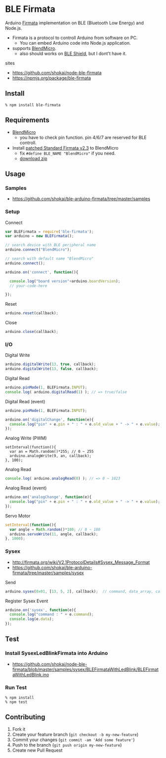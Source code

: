 BLE Firmata
===========
Arduino [Firmata](http://firmata.org) implementation on BLE (Bluetooth Low Energy) and Node.js.

- Firmata is a protocol to controll Arduino from software on PC.
  - You can embed Arduino code into Node.js application.
- supports [BlendMicro](http://redbearlab.squarespace.com/blendmicro/).
  - also should works on [BLE Shield](http://redbearlab.squarespace.com/bleshield/), but I dont't have it.


sites

- https://github.com/shokai/node-ble-firmata
- https://npmjs.org/package/ble-firmata


Install
-------

    % npm install ble-firmata


Requirements
------------

- [BlendMicro](http://redbearlab.squarespace.com/blendmicro)
  - you have to check pin function. pin 4/6/7 are reserved for BLE controll.
- Install [patched Standard Firmata v2.3](./firmware/BLEFirmataSketch/BLEFirmataSketch.ino) to BlendMicro
  - fix `#define BLE_NAME "BlendMicro"` if you need.
  - [download zip](https://github.com/shokai/node-ble-firmata/archive/master.zip)


Usage
-----

### Samples

- https://github.com/shokai/ble-arduino-firmata/tree/master/samples


### Setup

Connect
```javascript
var BLEFirmata = require('ble-firmata');
var arduino = new BLEFirmata();

// search device with BLE peripheral name
arduino.connect("BlendMicro");

// search with default name "BlendMicro"
arduino.connect();

arduino.on('connect', function(){

  console.log("board version"+arduino.boardVersion);
  // your-code-here

});
```

Reset
```javascript
arduino.reset(callback);
```

Close
```javascript
arduino.close(callback);
```


### I/O

Digital Write
```javascript
arduino.digitalWrite(13, true, callback);
arduino.digitalWrite(13, false, callback);
```

Digital Read
```javascript
arduino.pinMode(1, BLEFirmata.INPUT);
console.log( arduino.digitalRead(1) ); // => true/false
```

Digital Read (event)
```javascript
arduino.pinMode(1, BLEFirmata.INPUT);

arduino.on('digitalChange', function(e){
  console.log("pin" + e.pin + " : " + e.old_value + " -> " + e.value);
});
```

Analog Write (PWM)
```
setInterval(function(){
  var an = Math.random()*255; // 0 ~ 255
  arduino.analogWrite(9, an, callback);
}, 100);
```

Analog Read
```javascript
console.log( arduino.analogRead(0) ); // => 0 ~ 1023
```

Analog Read (event)
```javascript
arduino.on('analogChange', function(e){
  console.log("pin" + e.pin + " : " + e.old_value + " -> " + e.value);
});
```

Servo Motor
```javascript
setInterval(function(){
  var angle = Math.random()*180; // 0 ~ 180
  arduino.servoWrite(11, angle, callback);
}, 1000);
```

### Sysex

- http://firmata.org/wiki/V2.1ProtocolDetails#Sysex_Message_Format
- https://github.com/shokai/ble-arduino-firmata/tree/master/samples/sysex

Send
```javascript
arduino.sysex(0x01, [13, 5, 2], callback);  // command, data_array, callback
```

Register Sysex Event
```javascript
arduino.on('sysex', function(e){
  console.log("command : " + e.command);
  console.log(e.data);
});
```


Test
----

### Install SysexLedBlinkFirmata into Arduino

* https://github.com/shokai/node-ble-firmata/blob/master/samples/sysex/BLEFirmataWithLedBlink/BLEFirmataWithLedBlink.ino


### Run Test

    % npm install
    % npm test


Contributing
------------
1. Fork it
2. Create your feature branch (`git checkout -b my-new-feature`)
3. Commit your changes (`git commit -am 'Add some feature'`)
4. Push to the branch (`git push origin my-new-feature`)
5. Create new Pull Request

